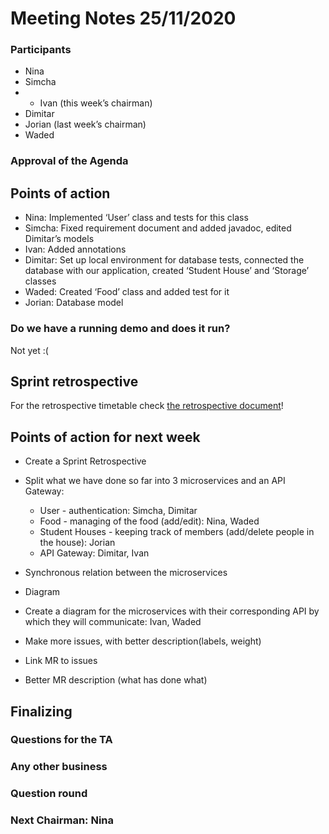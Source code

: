 # Meeting Notes 25/11/2020

### Participants
* Nina
* Simcha
* * Ivan (this week’s chairman)
* Dimitar
* Jorian (last week’s chairman)
* Waded

### Approval of the Agenda

## Points of action
* Nina: Implemented ‘User’ class and tests for this class
* Simcha: Fixed requirement document and added javadoc, edited Dimitar’s models
* Ivan: Added annotations
* Dimitar: Set up local environment for database tests, connected the database with our application, created ‘Student House’ and ‘Storage’ classes
* Waded: Created ‘Food’ class and added test for it
* Jorian: Database model

### Do we have a running demo and does it run?
Not yet :(

## Sprint retrospective
For the retrospective timetable check [the retrospective document](../retrospectives/20201125-sprint-retrospective.md)!

## Points of action for next week
* Create a Sprint Retrospective

* Split what we have done so far into 3 microservices and an API Gateway:
  * User - authentication: Simcha, Dimitar
  * Food - managing of the food (add/edit): Nina, Waded
  * Student Houses - keeping track of members (add/delete people in the house): Jorian
  * API Gateway: Dimitar, Ivan
* Synchronous relation between the microservices
* Diagram
* Create a diagram for the microservices with their corresponding API by which they will communicate: Ivan, Waded
* Make more issues, with better description(labels, weight)
* Link MR to issues
* Better MR description (what has done what)

## Finalizing

### Questions for the TA

### Any other business

### Question round

### Next Chairman: Nina

